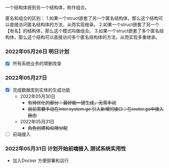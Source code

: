 一个结构体嵌到另一个结构体，称作组合。

匿名和组合的区别：
1.如果一个struct嵌套了另一个匿名结构体，那么这个结构可以直接访问匿名结构体的方法，从而实现继承。
2.如果一个struct嵌套了另一个【有名】的结构体，那么这个模式叫做组合。
3.如果一个struct嵌套了多个匿名结构体，那么这个结构可以直接访问多个匿名结构体的方法，从而实现多重继承。

### 2022年05月26日 明日计划

- [x] 所有系统业务的增删改查

### 2022年05月27日

- [x] 完成数据库到实体的生成功能
  - 2022年05月30日
    - ~~有待优化的部分：最好能一键生成，无需手动~~
    - ~~目前需要手动在inter.system.go 引入新增的接口；在router.go中接入路由~~
  - 2022年05月31日
    - ~~角色创建和权限分配~~
- [ ] 前端接入

### 2022年05月31日 计划开始前端接入 测试系统实用性
- 加入Docker 方便部署和运行